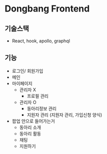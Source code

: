# Dongbang Frontend
## 기술스택
* React, hook, apollo, graphql
## 기능
* 로그인/ 회원가입
* 메인
* 마이페이지
  - 관리자 X
    - 프로필 관리 
  - 관리자 O
    - 동아리정보 관리 
    - 지원자 관리 (지원자 관리, 가입신청 양식)
* 팝업 안으로 들어가는거
  - 동아리 소개
  - 동아리 활동
  - 채팅
  - 지원하기
